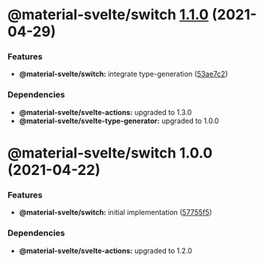# @material-svelte/switch [1.1.0](https://github.com/material-svelte/material-svelte/compare/@material-svelte/switch@1.0.0...@material-svelte/switch@1.1.0) (2021-04-29)


### Features

* **@material-svelte/switch:** integrate type-generation ([53ae7c2](https://github.com/material-svelte/material-svelte/commit/53ae7c269e0652b76eea42f1821a0044f9db4fa5))





### Dependencies

* **@material-svelte/svelte-actions:** upgraded to 1.3.0
* **@material-svelte/svelte-type-generator:** upgraded to 1.0.0

# @material-svelte/switch 1.0.0 (2021-04-22)


### Features

* **@material-svelte/switch:** initial implementation ([57755f5](https://github.com/material-svelte/material-svelte/commit/57755f515e01e1ccc33bbf3fa209090ac2f5c247))





### Dependencies

* **@material-svelte/svelte-actions:** upgraded to 1.2.0
